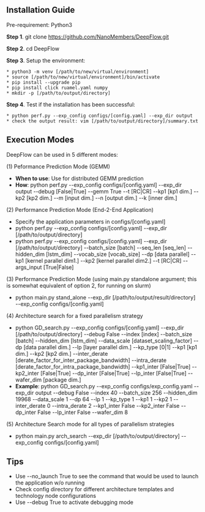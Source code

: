 ## Installation Guide ##

Pre-requirement: Python3

**Step 1**. git clone https://github.com/NanoMembers/DeepFlow.git

**Step 2**. cd DeepFlow

**Step 3**. Setup the environment:

	* python3 -m venv [/path/to/new/virtual/environment]
	* source [/path/to/new/virtual/environment]/bin/activate
	* pip install --upgrade pip
	* pip install click ruamel.yaml numpy
	* mkdir -p [/path/to/output/directory] 

**Step 4**. Test if the installation has been successful:

	* python perf.py --exp_config configs/[config.yaml] --exp_dir output
	* check the output result: vim [/path/to/output/directory]/summary.txt




## Execution Modes ##

DeepFlow can be used in 5 different modes:

(1) Peformance Prediction Mode (GEMM) 
* **When to use**: Use for distributed GEMM prediction
* **How**: python perf.py --exp_config configs/[config.yaml] --exp_dir output --debug [False|True] --gemm True --t [RC|CR] --kp1 [kp1 dim.] --kp2 [kp2 dim.] --m [input dim.] --n [output dim.] --k [inner dim.] 

(2) Performance Prediction Mode (End-2-End Application)
* Specify the application parameters in configs/[config.yaml]
* python perf.py --exp_config configs/[config.yaml] --exp_dir [/path/to/output/directory]
* python perf.py --exp_config configs/[config.yaml] --exp_dir [/path/to/output/directory] --batch_size [batch] --seq_len [seq_len] --hidden_dim [lstm_dim] --vocab_size [vocab_size] --dp [data parallel] --kp1 [kernel parallel dim1.] --kp2 [kernel parallel dim2.] --t [RC|CR] --args_input [True|False]

(3) Performance Prediction Mode (using main.py standalone argument; this is somewhat equivalent of option 2, for running on slurm)
* python main.py stand_alone --exp_dir [/path/to/output/result/directory] --exp_config configs/[config.yaml]

(4) Architecture search for a fixed parallelism strategy
* python GD_search.py --exp_config configs/[config.yaml] --exp_dir [/path/to/output/directory] --debug False --index [index] --batch_size [batch] --hidden_dim [lstm_dim] --data_scale [dataset_scaling_factor] --dp [data parallel dim.] --lp [layer parallel dim.] --kp_type [0|1] --kp1 [kp1 dim.] --kp2 [kp2 dim.] --inter_derate [derate_factor_for_inter_package_bandwidth] --intra_derate [derate_factor_for_intra_package_bandwidth] --kp1_inter [False|True] --kp2_inter [False|True] --dp_inter [False|True] --lp_inter [False|True] --wafer_dim [package dim.]
* **Example**: python GD_search.py --exp_config configs/exp_config.yaml --exp_dir output --debug False --index 40 --batch_size 256 --hidden_dim 19968 --data_scale 1 --dp 64 --lp 1 --kp_type 1 --kp1 1 --kp2 1 --inter_derate 0 --intra_derate 2 --kp1_inter False --kp2_inter False --dp_inter False --lp_inter False --wafer_dim 8

(5) Architecture Search mode for all types of parallelism strategies
* python main.py arch_search --exp_dir [/path/to/output/directory] --exp_config configs/[config.yaml]


## Tips ##

* Use --no_launch True to see the command that would be used to launch the application w/o running
* Check config directory for  different architecture templates and technology node configurations
* Use --debug True to activate debugging mode
 
